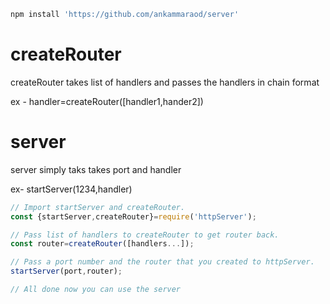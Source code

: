 ```js
npm install 'https://github.com/ankammaraod/server'
```

# createRouter
createRouter takes list of handlers and passes the handlers in chain format

ex - handler=createRouter([handler1,hander2])


# server

server simply taks takes port and handler

ex- startServer(1234,handler)

```js
// Import startServer and createRouter.
const {startServer,createRouter}=require('httpServer');

// Pass list of handlers to createRouter to get router back.
const router=createRouter([handlers...]);

// Pass a port number and the router that you created to httpServer.
startServer(port,router);

// All done now you can use the server
```